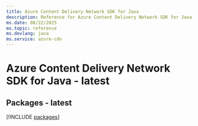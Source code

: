 ```yaml
---
title: Azure Content Delivery Network SDK for Java
description: Reference for Azure Content Delivery Network SDK for Java
ms.date: 08/22/2025
ms.topic: reference
ms.devlang: java
ms.service: azure-cdn
---
```

# Azure Content Delivery Network SDK for Java - latest
## Packages - latest
[!INCLUDE [packages](content-delivery-network-index.md)]